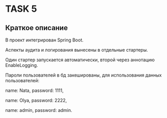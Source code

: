 # TASK 5

## Краткое описание
В проект интегрирован Spring Boot.

Аспекты аудита и логирования вынесены в отдельные стартеры.

Один стартер запускается автоматически, второй через аннотацию EnableLogging.

Пароли пользователей в бд закешированы, для использования данных пользователей:

name: Nata, password: 1111,

name: Olya, password: 2222,

name: admin, password: admin.